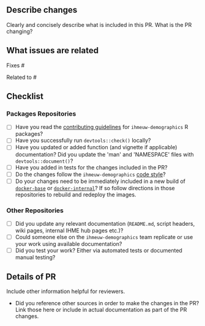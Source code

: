 ## Describe changes

Clearly and concisely describe what is included in this PR. What is the PR changing?

## What issues are related

Fixes #

Related to #

## Checklist

<!-- You can erase any parts of this checklist that are not applicable to your PR. -->

### Packages Repositories

* [ ] Have you read the [contributing guidelines](https://github.com/ihmeuw-demographics/packageTemplate/wiki#guide-to-r-package-development) for `ihmeuw-demographics` R packages?
* [ ] Have you successfully run `devtools::check()` locally?
* [ ] Have you updated or added function (and vignette if applicable) documentation? Did you update the 'man' and 'NAMESPACE' files with `devtools::document()`?
* [ ] Have you added in tests for the changes included in the PR?
* [ ] Do the changes follow the `ihmeuw-demographics` [code style](https://github.com/ihmeuw-demographics/packageTemplate/wiki/Code-style-guide)?
* [ ] Do your changes need to be immediately included in a new build of [`docker-base`](https://github.com/ihmeuw-demographics/docker-base) or [`docker-internal`](https://github.com/ihmeuw-demographics/docker-internal)? If so follow directions in those repositories to rebuild and redeploy the images.

### Other Repositories

* [ ] Did you update any relevant documentation (`README.md`, script headers, wiki pages, internal IHME hub pages etc.)?
* [ ] Could someone else on the `ihmeuw-demographics` team replicate or use your work using available documentation?
* [ ] Did you test your work? Either via automated tests or documented manual testing?

## Details of PR

Include other information helpful for reviewers.

* Did you reference other sources in order to make the changes in the PR? Link those here or include in actual documentation as part of the PR changes.
